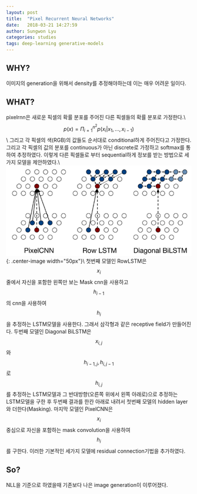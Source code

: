 ```yaml
---
layout: post
title:  "Pixel Recurrent Neural Networks"
date:   2018-03-21 14:27:59
author: Sungwon Lyu
categories: studies
tags: deep-learning generative-models
---
```

## WHY? 
이미지의 generation을 위해서 density를 추정해야하는데 이는 매우 어려운 일이다. 

## WHAT?
pixelrnn은 새로운 픽셀의 확률 분포를 주어진 다른 픽셀들의 확률 분포로 가정한다.\\
$$p(x) = \Pi^{n^2}_{i=1}p(x_i|x_1, ..., x_{i-1})$$\\
그리고 각 픽셀의 색(RGB)의 값들도 순서대로 conditional하게 주어진다고 가정한다. 그리고 각 픽셀의 값의 분포를 continuous가 아닌 discrete로 가정하고 softmax를 통하여 추정하였다. 이렇게 다른 픽셀들로 부터 sequential하게 정보를 받는 방법으로 세가지 모델을 제안하였다.\\
 ![img](/assets/images/pixelrnn.png){: .center-image width="50px"}\\
첫번째 모델인 RowLSTM은  $$x_i$$줄에서 자신을 포함한 왼쪽만 보는 Mask cnn을 사용하고 $$h_{i-1}$$의 cnn을 사용하여 $$h_i$$을 추정하는 LSTM모델을 사용한다. 그래서 삼각형과 같은 receptive field가 만들어진다. 두번째 모델인 Diagonal BiLSTM은 $$x_{i, j}$$와 $$h_{i-1, j}, h_{i, j-1}$$로 $$h_{i, j}$$를 추정하는 LSTM모델과 그 반대방향(오른쪽 위에서 왼쪽 아래로)으로 추정하는 LSTM모델을 구한 후 두번째 결과를 한칸 아래로 내려서 첫번째 모델의 hidden layer와 더한다(Masking). 마지막 모델인 PixelCNN은 $$x_i$$중심으로 자신을 포함하는 mask convolution을 사용하여 $$h_i$$를 구한다. 이러한 기본적인 세가지 모델에 residual connection기법을 추가하였다. 

## So?
NLL을 기준으로 하였을때 기존보다 나은 image generation이 이루어졌다. 
